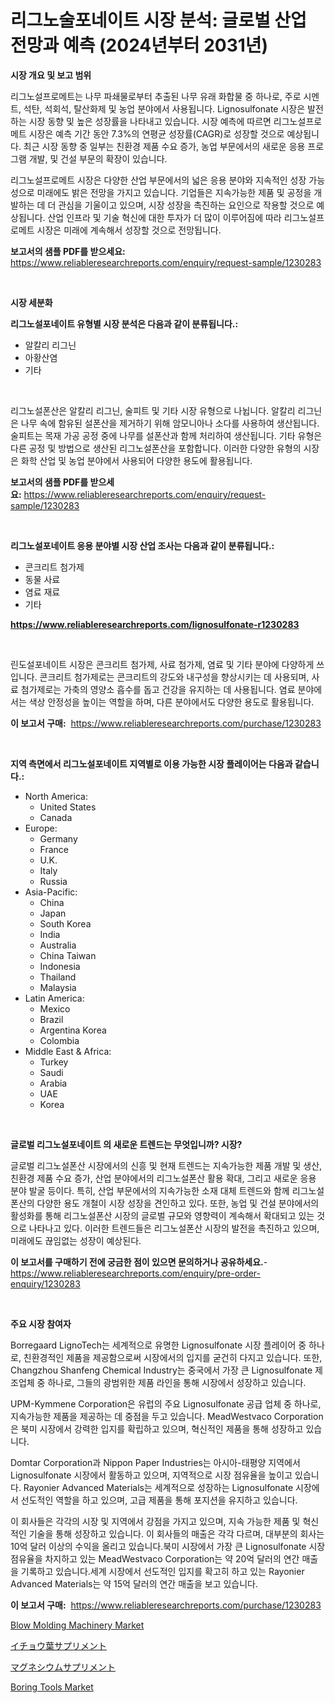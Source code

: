 <p><h1>리그노술포네이트 시장 분석: 글로벌 산업 전망과 예측 (2024년부터 2031년)</h1></p><p><strong>시장 개요 및 보고 범위</strong></p>
<p><p>리그노설프로메트는 나무 파쇄물로부터 추출된 나무 유래 화합물 중 하나로, 주로 시멘트, 석탄, 석회석, 탈산화제 및 농업 분야에서 사용됩니다. Lignosulfonate 시장은 발전하는 시장 동향 및 높은 성장률을 나타내고 있습니다. 시장 예측에 따르면 리그노설프로메트 시장은 예측 기간 동안 7.3%의 연평균 성장률(CAGR)로 성장할 것으로 예상됩니다. 최근 시장 동향 중 일부는 친환경 제품 수요 증가, 농업 부문에서의 새로운 응용 프로그램 개발, 및 건설 부문의 확장이 있습니다.</p><p>리그노설프로메트 시장은 다양한 산업 부문에서의 넓은 응용 분야와 지속적인 성장 가능성으로 미래에도 밝은 전망을 가지고 있습니다. 기업들은 지속가능한 제품 및 공정을 개발하는 데 더 관심을 기울이고 있으며, 시장 성장을 촉진하는 요인으로 작용할 것으로 예상됩니다. 산업 인프라 및 기술 혁신에 대한 투자가 더 많이 이루어짐에 따라 리그노설프로메트 시장은 미래에 계속해서 성장할 것으로 전망됩니다.</p></p>
<p><strong>보고서의 샘플 PDF를 받으세요:</strong> <a href="https://www.reliableresearchreports.com/enquiry/request-sample/1230283">https://www.reliableresearchreports.com/enquiry/request-sample/1230283</a></p>
<p>&nbsp;</p>
<p><strong>시장 세분화</strong></p>
<p><strong>리그노설포네이트 유형별 시장 분석은 다음과 같이 분류됩니다.:</strong></p>
<p><ul><li>알칼리 리그닌</li><li>아황산염</li><li>기타</li></ul></p>
<p>&nbsp;</p>
<p><p>리그노설폰산은 알칼리 리그닌, 술피트 및 기타 시장 유형으로 나뉩니다. 알칼리 리그닌은 나무 속에 함유된 설폰산을 제거하기 위해 암모니아나 소다를 사용하여 생산됩니다. 술피트는 목재 가공 공정 중에 나무를 설폰산과 함께 처리하여 생산됩니다. 기타 유형은 다른 공정 및 방법으로 생산된 리그노설폰산을 포함합니다. 이러한 다양한 유형의 시장은 화학 산업 및 농업 분야에서 사용되어 다양한 용도에 활용됩니다.</p></p>
<p><strong>보고서의 샘플 PDF를 받으세요:</strong>&nbsp;<a href="https://www.reliableresearchreports.com/enquiry/request-sample/1230283">https://www.reliableresearchreports.com/enquiry/request-sample/1230283</a></p>
<p>&nbsp;</p>
<p><strong> 리그노설포네이트 응용 분야별 시장 산업 조사는 다음과 같이 분류됩니다.:</strong></p>
<p><ul><li>콘크리트 첨가제</li><li>동물 사료</li><li>염료 재료</li><li>기타</li></ul></p>
<p><strong><a href="https://www.reliableresearchreports.com/lignosulfonate-r1230283">https://www.reliableresearchreports.com/lignosulfonate-r1230283</a></strong></p>
<p>&nbsp;</p>
<p><p>린도설포네이트 시장은 콘크리트 첨가제, 사료 첨가제, 염료 및 기타 분야에 다양하게 쓰입니다. 콘크리트 첨가제로는 콘크리트의 강도와 내구성을 향상시키는 데 사용되며, 사료 첨가제로는 가축의 영양소 흡수를 돕고 건강을 유지하는 데 사용됩니다. 염료 분야에서는 색상 안정성을 높이는 역할을 하며, 다른 분야에서도 다양한 용도로 활용됩니다.</p></p>
<p><strong>이 보고서 구매:</strong>&nbsp; <a href="https://www.reliableresearchreports.com/purchase/1230283">https://www.reliableresearchreports.com/purchase/1230283</a></p>
<p>&nbsp;</p>
<p><strong>지역 측면에서 리그노설포네이트 지역별로 이용 가능한 시장 플레이어는 다음과 같습니다.:</strong></p>
<p><ul>
    <li>
        North America:
        <ul>
            <li>United States</li>
            <li>Canada</li>
        </ul>
    </li>
    <li>
        Europe:
        <ul>
            <li>Germany</li>
            <li>France</li>
            <li>U.K.</li>
            <li>Italy</li>
            <li>Russia</li>
        </ul>
    </li>
    <li>
        Asia-Pacific:
        <ul>
            <li>China</li>
            <li>Japan</li>
            <li>South Korea</li>
            <li>India</li>
            <li>Australia</li>
            <li>China Taiwan</li>
            <li>Indonesia</li>
            <li>Thailand</li>
            <li>Malaysia</li>
        </ul>
    </li>
    <li>
        Latin America:
        <ul>
            <li>Mexico</li>
            <li>Brazil</li>
            <li>Argentina Korea</li>
            <li>Colombia</li>
        </ul>
    </li>
    <li>
        Middle East & Africa:
        <ul>
            <li>Turkey</li>
            <li>Saudi</li>
            <li>Arabia</li>
            <li>UAE</li>
            <li>Korea</li>
        </ul>
    </li>
    </ul></p>
<p>&nbsp;</p>
<p><strong>글로벌 리그노설포네이트 의 새로운 트렌드는 무엇입니까? 시장?</strong></p>
<p><p>글로벌 리그노설폰산 시장에서의 신흥 및 현재 트렌드는 지속가능한 제품 개발 및 생산, 친환경 제품 수요 증가, 산업 분야에서의 리그노설폰산 활용 확대, 그리고 새로운 응용 분야 발굴 등이다. 특히, 산업 부문에서의 지속가능한 소재 대체 트렌드와 함께 리그노설폰산의 다양한 용도 개철이 시장 성장을 견인하고 있다. 또한, 농업 및 건설 분야에서의 활성화를 통해 리그노설폰산 시장의 글로벌 규모와 영향력이 계속해서 확대되고 있는 것으로 나타나고 있다. 이러한 트렌드들은 리그노설폰산 시장의 발전을 촉진하고 있으며, 미래에도 끊임없는 성장이 예상된다.</p></p>
<p><strong>이 보고서를 구매하기 전에 궁금한 점이 있으면 문의하거나 공유하세요.</strong>- <a href="https://www.reliableresearchreports.com/enquiry/pre-order-enquiry/1230283">https://www.reliableresearchreports.com/enquiry/pre-order-enquiry/1230283</a></p>
<p>&nbsp;</p>
<p><strong>주요 시장 참여자</strong></p>
<p><p>Borregaard LignoTech는 세계적으로 유명한 Lignosulfonate 시장 플레이어 중 하나로, 친환경적인 제품을 제공함으로써 시장에서의 입지를 굳건히 다지고 있습니다. 또한, Changzhou Shanfeng Chemical Industry는 중국에서 가장 큰 Lignosulfonate 제조업체 중 하나로, 그들의 광범위한 제품 라인을 통해 시장에서 성장하고 있습니다. </p><p>UPM-Kymmene Corporation은 유럽의 주요 Lignosulfonate 공급 업체 중 하나로, 지속가능한 제품을 제공하는 데 중점을 두고 있습니다. MeadWestvaco Corporation은 북미 시장에서 강력한 입지를 확립하고 있으며, 혁신적인 제품을 통해 성장하고 있습니다. </p><p>Domtar Corporation과 Nippon Paper Industries는 아시아-태평양 지역에서 Lignosulfonate 시장에서 활동하고 있으며, 지역적으로 시장 점유율을 높이고 있습니다. Rayonier Advanced Materials는 세계적으로 성장하는 Lignosulfonate 시장에서 선도적인 역할을 하고 있으며, 고급 제품을 통해 포지션을 유지하고 있습니다.</p><p>이 회사들은 각각의 시장 및 지역에서 강점을 가지고 있으며, 지속 가능한 제품 및 혁신적인 기술을 통해 성장하고 있습니다. 이 회사들의 매출은 각각 다르며, 대부분의 회사는 10억 달러 이상의 수익을 올리고 있습니다.북미 시장에서 가장 큰 Lignosulfonate 시장 점유율을 차지하고 있는 MeadWestvaco Corporation는 약 20억 달러의 연간 매출을 기록하고 있습니다.세계 시장에서 선도적인 입지를 확고히 하고 있는 Rayonier Advanced Materials는 약 15억 달러의 연간 매출을 보고 있습니다.</p></p>
<p><strong>이 보고서 구매:</strong>&nbsp;&nbsp;<a href="https://www.reliableresearchreports.com/purchase/1230283">https://www.reliableresearchreports.com/purchase/1230283</a></p>
<p><p><a href="https://github.com/zjyglelu/Market-Research-Report-List-2/blob/main/blow-molding-machinery-market.md">Blow Molding Machinery Market</a></p><p><a href="https://github.com/marbadji/Market-Research-Report-List-1/blob/main/621563633926.md">イチョウ葉サプリメント</a></p><p><a href="https://github.com/KaydenJohns1964/Market-Research-Report-List-1/blob/main/168108033927.md">マグネシウムサプリメント</a></p><p><a href="https://github.com/mbisetmhermsr/Market-Research-Report-List-2/blob/main/boring-tools-market.md">Boring Tools Market</a></p></p>